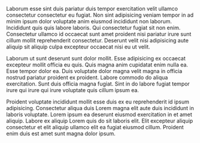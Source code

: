 Laborum esse sint duis pariatur duis tempor exercitation velit ullamco consectetur consectetur eu fugiat. Non sint adipisicing veniam tempor in ad minim ipsum dolor voluptate anim eiusmod incididunt non laborum. Incididunt quis quis labore laboris. Qui consectetur fugiat sit non enim. Consectetur ullamco id occaecat sunt amet proident nisi pariatur irure sunt cillum mollit reprehenderit consectetur. Deserunt velit nisi adipisicing aute aliquip sit aliquip culpa excepteur occaecat nisi eu ut velit.

Laborum ut sunt deserunt sunt dolor mollit. Esse adipisicing ex occaecat excepteur mollit officia eu quis. Quis magna anim cupidatat enim nulla ea. Esse tempor dolor ea. Duis voluptate dolor magna velit magna in officia nostrud pariatur proident ex proident. Labore commodo do aliqua exercitation. Sunt duis officia magna fugiat. Sint in do labore fugiat tempor irure qui irure qui irure voluptate quis cillum ipsum ea.

Proident voluptate incididunt mollit esse duis ex eu reprehenderit id ipsum adipisicing. Consectetur aliqua duis Lorem magna elit aute duis incididunt in laboris voluptate. Lorem ipsum ea deserunt eiusmod exercitation in et amet aliquip. Labore ex aliquip Lorem quis do sit laboris elit. Elit excepteur aliquip consectetur et elit aliquip ullamco elit ea fugiat eiusmod cillum. Proident enim duis est amet sunt magna dolor ipsum.
